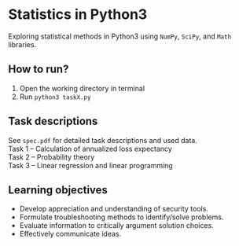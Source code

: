 # Statistics in Python3
Exploring statistical methods in Python3 using `NumPy`, `SciPy`, and `Math` libraries.

## How to run?
1. Open the working directory in terminal
2. Run `python3 taskX.py`

## Task descriptions

See `spec.pdf` for detailed task descriptions and used data.</br>
Task 1 – Calculation of annualized loss expectancy </br>
Task 2 – Probability theory </br>
Task 3 – Linear regression and linear programming

## Learning objectives 
- Develop appreciation and understanding of security tools.
- Formulate troubleshooting methods to identify/solve problems.
- Evaluate information to critically argument solution choices.
- Effectively communicate ideas.
